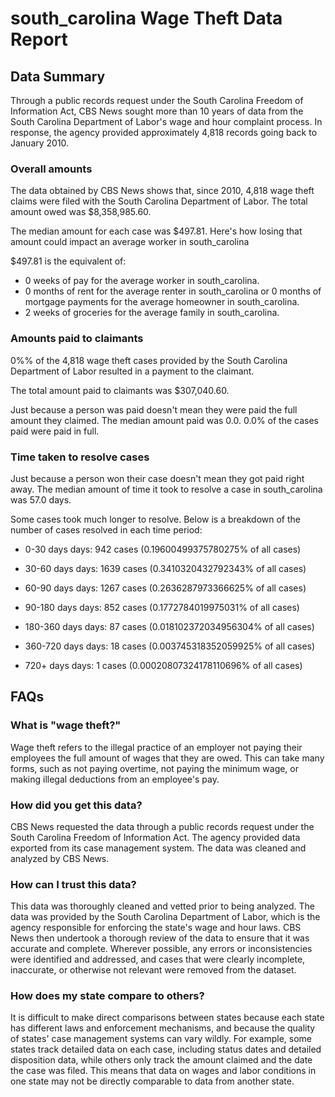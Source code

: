 # south_carolina Wage Theft Data Report

## Data Summary

Through a public records request under the South Carolina Freedom of Information Act, CBS News sought more than 10 years of data from the South Carolina Department of Labor's wage and hour complaint process. In response, the agency provided approximately 4,818 records going back to January 2010.



### Overall amounts

The data obtained by CBS News shows that, since 2010, 4,818 wage theft claims were filed with the South Carolina Department of Labor. The total amount owed was $8,358,985.60.

The median amount for each case was $497.81. Here's how losing that amount could impact an average worker in south_carolina

$497.81 is the equivalent of: 
* 0 weeks of pay for the average worker in south_carolina.
* 0 months of rent for the average renter in south_carolina or 0 months of mortgage payments for the average homeowner in south_carolina.
* 2 weeks of groceries for the average family in south_carolina.

### Amounts paid to claimants

0%% of the 4,818 wage theft cases provided by the South Carolina Department of Labor resulted in a payment to the claimant. 

The total amount paid to claimants was $307,040.60.

Just because a person was paid doesn't mean they were paid the full amount they claimed. The median amount paid was 0.0. 0.0% of the cases paid were paid in full.


### Time taken to resolve cases

Just because a person won their case doesn't mean they got paid right away. The median amount of time it took to resolve a case in south_carolina was 57.0 days.

Some cases took much longer to resolve. Below is a breakdown of the number of cases resolved in each time period: 

* 0-30 days days: 942 cases (0.19600499375780275% of all cases)

* 30-60 days days: 1639 cases (0.3410320432792343% of all cases)

* 60-90 days days: 1267 cases (0.2636287973366625% of all cases)

* 90-180 days days: 852 cases (0.1772784019975031% of all cases)

* 180-360 days days: 87 cases (0.018102372034956304% of all cases)

* 360-720 days days: 18 cases (0.003745318352059925% of all cases)

* 720+ days days: 1 cases (0.00020807324178110696% of all cases)



## FAQs

### What is "wage theft?"

Wage theft refers to the illegal practice of an employer not paying their employees the full amount of wages that they are owed. This can take many forms, such as not paying overtime, not paying the minimum wage, or making illegal deductions from an employee's pay.

###  How did you get this data?

CBS News requested the data through a public records request under the South Carolina Freedom of Information Act. The agency provided data exported from its case management system. The data was cleaned and analyzed by CBS News.

### How can I trust this data? 

This data was thoroughly cleaned and vetted prior to being analyzed. The data was provided by the South Carolina Department of Labor, which is the agency responsible for enforcing the state's wage and hour laws. CBS News then undertook a thorough review of the data to ensure that it was accurate and complete. Wherever possible, any errors or inconsistencies were identified and addressed, and cases that were clearly incomplete, inaccurate, or otherwise not relevant were removed from the dataset.

### How does my state compare to others? 

It is difficult to make direct comparisons between states because each state has different laws and enforcement mechanisms, and because the quality of states' case management systems can vary wildly. For example, some states track detailed data on each case, including status dates and detailed disposition data, while others only track the amount claimed and the date the case was filed. This means that data on wages and labor conditions in one state may not be directly comparable to data from another state.